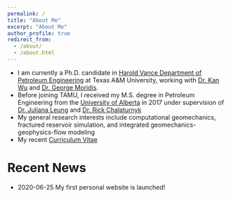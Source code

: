```yaml
---
permalink: /
title: "About Me"
excerpt: "About Me"
author_profile: true
redirect_from: 
  - /about/
  - /about.html
---
```


- I am currently a Ph.D. candidate in [Harold Vance Department of Petroleum Engineering](https://engineering.tamu.edu/petroleum/index.html) at Texas A&M University, working with [Dr. Kan Wu](https://engineering.tamu.edu/petroleum/profiles/kwu.html) and [Dr. George Moridis](https://engineering.tamu.edu/petroleum/profiles/gmoridis.html).
- Before joining TAMU, I received my M.S. degree in Petroleum Engineering from the [University of Alberta](https://www.ualberta.ca/index.html) in 2017 under supervision of [Dr. Juliana Leung](https://apps.ualberta.ca/directory/person/juliana2) and [Dr. Rick Chalaturnyk](https://apps.ualberta.ca/directory/person/rc11)
- My general research interests include computational geomechanics, fractured reservoir simulation, and integrated geomechanics-geophysics-flow modeling
- My recent [Curriculum Vitae](http://yongzanliu.github.io/files/Yongzan_CV.pdf)

Recent News
======

- 2020-06-25 My first personal website is launched!